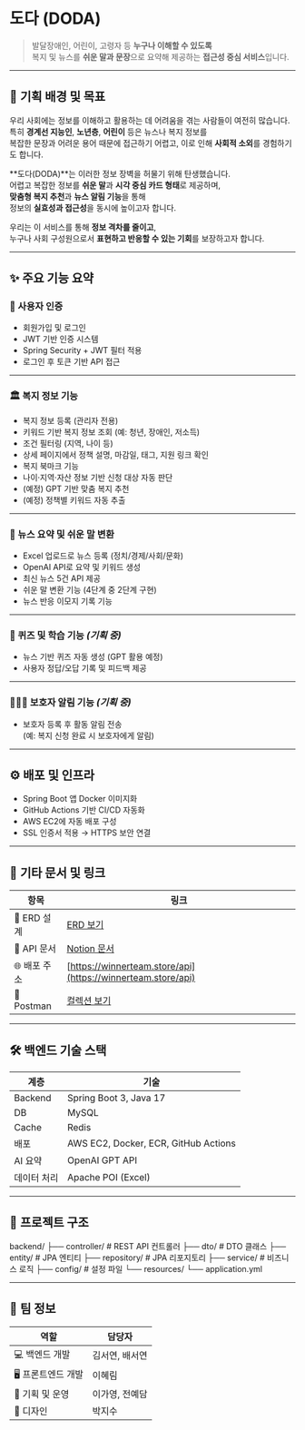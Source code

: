 # 도다 (DODA)

> 발달장애인, 어린이, 고령자 등 **누구나 이해할 수 있도록**  
> 복지 및 뉴스를 **쉬운 말과 문장**으로 요약해 제공하는 **접근성 중심 서비스**입니다.

---

## 🎯 기획 배경 및 목표

우리 사회에는 정보를 이해하고 활용하는 데 어려움을 겪는 사람들이 여전히 많습니다.  
특히 **경계선 지능인**, **노년층**, **어린이** 등은 뉴스나 복지 정보를  
복잡한 문장과 어려운 용어 때문에 접근하기 어렵고, 이로 인해 **사회적 소외**를 경험하기도 합니다.

**도다(DODA)**는 이러한 정보 장벽을 허물기 위해 탄생했습니다.  
어렵고 복잡한 정보를 **쉬운 말**과 **시각 중심 카드 형태**로 제공하며,  
**맞춤형 복지 추천**과 **뉴스 알림 기능**을 통해  
정보의 **실효성과 접근성**을 동시에 높이고자 합니다.

우리는 이 서비스를 통해 **정보 격차를 줄이고**,  
누구나 사회 구성원으로서 **표현하고 반응할 수 있는 기회**를 보장하고자 합니다.

---

## ✨ 주요 기능 요약

### 🔐 사용자 인증
- 회원가입 및 로그인  
- JWT 기반 인증 시스템  
- Spring Security + JWT 필터 적용  
- 로그인 후 토큰 기반 API 접근  

---

### 🏛️ 복지 정보 기능
- 복지 정보 등록 (관리자 전용)  
- 키워드 기반 복지 정보 조회 (예: 청년, 장애인, 저소득)  
- 조건 필터링 (지역, 나이 등)  
- 상세 페이지에서 정책 설명, 마감일, 태그, 지원 링크 확인  
- 복지 북마크 기능  
- 나이·지역·자산 정보 기반 신청 대상 자동 판단  
- (예정) GPT 기반 맞춤 복지 추천  
- (예정) 정책별 키워드 자동 추출  

---

### 📰 뉴스 요약 및 쉬운 말 변환
- Excel 업로드로 뉴스 등록 (정치/경제/사회/문화)  
- OpenAI API로 요약 및 키워드 생성  
- 최신 뉴스 5건 API 제공  
- 쉬운 말 변환 기능 (4단계 중 2단계 구현)  
- 뉴스 반응 이모지 기록 기능  

---

### 🧠 퀴즈 및 학습 기능 *(기획 중)*
- 뉴스 기반 퀴즈 자동 생성 (GPT 활용 예정)  
- 사용자 정답/오답 기록 및 피드백 제공  

---

### 👨‍👩‍👧 보호자 알림 기능 *(기획 중)*
- 보호자 등록 후 활동 알림 전송  
  (예: 복지 신청 완료 시 보호자에게 알림)  

---

## ⚙️ 배포 및 인프라
- Spring Boot 앱 Docker 이미지화  
- GitHub Actions 기반 CI/CD 자동화  
- AWS EC2에 자동 배포 구성  
- SSL 인증서 적용 → HTTPS 보안 연결  

---

## 🔗 기타 문서 및 링크

| 항목 | 링크 |
|------|------|
| 📘 ERD 설계 | [ERD 보기](https://dbdiagram.io/d/68886304cca18e685c2d9058) |
| 🧪 API 문서 | [Notion 문서](https://www.notion.so/23f41e94a638812299dbe720c1f0e95f?v=23f41e94a6388165ab6c000c52c7c3f2&source=copy_link) |
| 🌐 배포 주소 | [https://winnerteam.store/api](https://winnerteam.store/api) |
| 📮 Postman | [컬렉션 보기](https://www.postman.com/backend-team-b/winnerteam/collection/tlsxg3u/?action=share&source=copy-link&creator=46095284) |

---

## 🛠️ 백엔드 기술 스택

| 계층 | 기술 |
|------|------|
| Backend | Spring Boot 3, Java 17 |
| DB | MySQL |
| Cache | Redis |
| 배포 | AWS EC2, Docker, ECR, GitHub Actions |
| AI 요약 | OpenAI GPT API |
| 데이터 처리 | Apache POI (Excel) |

---

## 📁 프로젝트 구조
backend/
├── controller/ # REST API 컨트롤러
├── dto/ # DTO 클래스
├── entity/ # JPA 엔티티
├── repository/ # JPA 리포지토리
├── service/ # 비즈니스 로직
├── config/ # 설정 파일
└── resources/
└── application.yml

---

## 👥 팀 정보

| 역할 | 담당자 |
|------|--------|
| 💻 백엔드 개발 | 김서연, 배서연 |
| 🖥️ 프론트엔드 개발 | 이혜림 |
| 📝 기획 및 운영 | 이가영, 전예담 |
| 🎨 디자인 | 박지수 |
